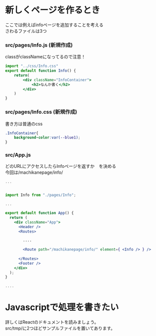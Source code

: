 

#  新しくページを作るとき
ここでは例えばinfoページを追加することを考える  
さわるファイルは3つ
### src/pages/Info.js (新規作成)
classがclassNameになってるので注意！
```jsx
import "../css/Info.css"
export default function Info() {
    return(
        <div className="InfoContainer">　
            <h2>なんか書く</h2>
        </div>
    )
}
```
### src/pages/Info.css (新規作成)
書き方は普通のcss
```css
.InfoContainer{
    background-color:var(--blue1);
}
```


### src/App.js
どのURLにアクセスしたらInfoページを返すか　を決める  
今回は/machikanepage/info/
```jsx
...


import Info from "./pages/Info";

...

export default function App() {
  return (
    <div className="App">
      <Header />
      <Routes>

        ....
        
        <Route path="/machikanepage/info/" element={ <Info /> } />
      
      </Routes>
      <Footer />
    </div>
  );
}

....

```

# Javascriptで処理を書きたい
詳しくはReactのドキュメントを読みましょう。   
src/tmp/に2つほどサンプルファイルを置いてあります。
